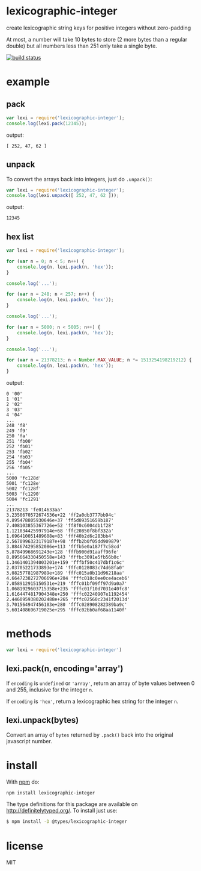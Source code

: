 # lexicographic-integer

create lexicographic string keys for positive integers without zero-padding

At most, a number will take 10 bytes to store (2 more bytes than a regular
double) but all numbers less than 251 only take a single byte.

[![build status](https://secure.travis-ci.org/substack/lexicographic-integer.png)](http://travis-ci.org/substack/lexicographic-integer)

# example

## pack

``` js
var lexi = require('lexicographic-integer');
console.log(lexi.pack(12345));
```

output:

```
[ 252, 47, 62 ]
```

## unpack

To convert the arrays back into integers, just do `.unpack()`:

``` js
var lexi = require('lexicographic-integer');
console.log(lexi.unpack([ 252, 47, 62 ]));
```

output:

```
12345
```

## hex list

``` js
var lexi = require('lexicographic-integer');

for (var n = 0; n < 5; n++) {
    console.log(n, lexi.pack(n, 'hex'));
}

console.log('...');

for (var n = 248; n < 257; n++) {
    console.log(n, lexi.pack(n, 'hex'));
}

console.log('...');

for (var n = 5000; n < 5005; n++) {
    console.log(n, lexi.pack(n, 'hex'));
}

console.log('...');

for (var n = 21378213; n < Number.MAX_VALUE; n *= 1513254198219212) {
    console.log(n, lexi.pack(n, 'hex'));
}
```

output:

```
0 '00'
1 '01'
2 '02'
3 '03'
4 '04'
...
248 'f8'
249 'f9'
250 'fa'
251 'fb00'
252 'fb01'
253 'fb02'
254 'fb03'
255 'fb04'
256 'fb05'
...
5000 'fc128d'
5001 'fc128e'
5002 'fc128f'
5003 'fc1290'
5004 'fc1291'
...
21378213 'fe014633aa'
3.2350670572674536e+22 'ff2a0db3777bb94c'
4.895478805930646e+37 'ff5d09351659b187'
7.408103855367726e+52 'ff8f0c6004db1f28'
1.121034425997914e+68 'ffc20850f8bf332a'
1.696410051489608e+83 'fff40b2d6c283bb4'
2.5670996323179187e+98 'fffb2b0f05dd909879'
3.884674295852086e+113 'fffb5e0a187f7c58cd'
5.87849968691243e+128 'fffb900d91aaff96fe'
8.895664330450558e+143 'fffbc3091e5fb56b0c'
1.3461401394003201e+159 'fffbf50c417dbf1c6c'
2.03705221733893e+174 'fffc0128083c74d68fa0'
3.08257781987989e+189 'fffc015a0b11d96218aa'
4.6647238272706696e+204 'fffc018c0ee0ce4aceb6'
7.058912915150531e+219 'fffc01bf09ff97d9a0a7'
1.0681929603715358e+235 'fffc01f10d7031e40fc8'
1.6164474817904348e+250 'fffc02240907e1192454'
2.4460959380202488e+265 'fffc02560c2341f2013d'
3.701564947456103e+280 'fffc028908282389ba9c'
5.601408696719025e+295 'fffc02bb0af68aa1140f'
```

# methods

``` js
var lexi = require('lexicographic-integer')
```

## lexi.pack(n, encoding='array')

If `encoding` is `undefined` or `'array'`, return an array of byte values
between 0 and 255, inclusive for the integer `n`.

If `encoding` is `'hex'`, return a lexicographic hex string for the integer `n`.

## lexi.unpack(bytes)

Convert an array of `bytes` returned by `.pack()` back into the original
javascript number.

# install

With [npm](https://npmjs.org) do:

```
npm install lexicographic-integer
```

The type definitions for this package are available on http://definitelytyped.org/. To install just use:

 ```sh
 $ npm install -D @types/lexicographic-integer
 ```

# license

MIT
